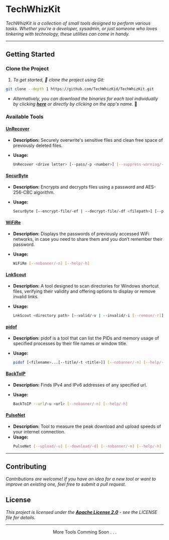 # TechWhizKit

<em>TechWhizKit is a collection of small tools designed to perform various tasks. Whether you’re a developer, sysadmin, or just someone who loves tinkering with technology, these utilities can come in handy.</em>

---

## Getting Started

### Clone the Project

1. _To get started, 🔗 clone the project using Git:_

```bash
git clone --depth 1 https://github.com/TechWhizKid/TechWhizKit.git
```

- _Alternatively, you can download the binaries for each tool individually by clicking **[here](./bin)** or directly by clicking on the app's name._ 🚀

### Available Tools

#### <a href="https://github.com/TechWhizKid/TechWhizKit/raw/main/bin/UnRecover.exe">UnRecover</a>

- **Description:** Securely overwrite's sensitive files and clean free space of previously deleted files.

- **Usage:**
  ```bash
  UnRecover <drive letter> [--pass/-p <number>] [--suppress-warning/-s] [--nobanner] [--help/-h]
  ```

#### <a href="https://github.com/TechWhizKid/TechWhizKit/raw/main/bin/SecurByte.exe">SecurByte</a>

- **Description:** Encrypts and decrypts files using a password and AES-256-CBC algorithm.

- **Usage:**
  ```bash
  SecurByte [--encrypt-file/-ef | --decrypt-file/-df <filepath>] [--passwd/-p <password>] [--nobanner/-n] [--help/-h]
  ```

#### <a href="https://github.com/TechWhizKid/TechWhizKit/raw/main/bin/WiFiRe.exe">WiFiRe</a>

- **Description:** Displays the passwords of previously accessed WiFi networks, in case you need to share them and you don’t remember their password.

- **Usage:**
  ```bash
  WiFiRe [--nobanner/-n] [--help/-h]
  ```

#### <a href="https://github.com/TechWhizKid/TechWhizKit/raw/main/bin/LnkScout.exe">LnkScout</a>

- **Description:** A tool designed to scan directories for Windows shortcut files, verifying their validity and offering options to display or remove invalid links.

- **Usage:**
  ```bash
  LnkScout <directory path> [--valid/-v | --invalid/-i [--remove/-r]] [--nobanner/-n] [--help/-h]
  ```

#### <a href="https://github.com/TechWhizKid/TechWhizKit/raw/main/bin/pidof.exe">pidof</a>

- **Description:** pidof is a tool that can list the PIDs and memory usage of specified processes by their file names or window title.

- **Usage:**
  ```bash
  pidof [<filename>...[--title/-t <title>]] [--nobanner/-n] [--help/-h]
  ```

#### <a href="https://github.com/TechWhizKid/TechWhizKit/raw/main/bin/BackToIP.exe">BackToIP</a>

- **Description:** Finds IPv4 and IPv6 addresses of any specified url.

- **Usage:**
  ```bash
  BackToIP --url/-u <url> [--nobanner/-n] [--help/-h]
  ```

#### <a href="https://github.com/TechWhizKid/TechWhizKit/raw/main/bin/PulseNet.exe">PulseNet</a>

- **Description:** Tool to measure the peak download and upload speeds of your internet connection.
- **Usage:**
  ```bash
  PulseNet [--upload/-u] [--download/-d] [--nobanner/-n] [--help/-h]
  ```

---

## Contributing

_Contributions are welcome! If you have an idea for a new tool or want to improve an existing one, feel free to submit a pull request._

## License

_This project is licensed under the **[Apache License 2.0](https://github.com/TechWhizKid/TechWhizKit/blob/main/LICENSE)** - see the LICENSE file for details._

---

<p align="center">More Tools Comming Soon . . .</p>
